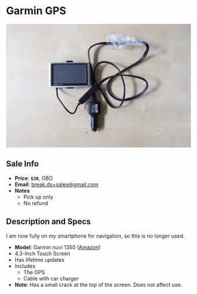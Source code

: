 # Garmin GPS

![GPS](https://github.com/breakds/moving-sales/blob/master/photo/resized/gps.png)

## Sale Info

* **Price**: **`$30`**, OBO
* **Email**: break.ds+sales@gmail.com
* **Notes** 
  * Pick up only
  * No refund

## Description and Specs

I am now fully on my smartphone for navigation, so this is no longer used.

* **Model**: Garmin nuvi 1350 ([Amazon](https://www.amazon.com/Garmin-Widescreen-Navigator-Discontinued-Manufacturer/dp/B001U0O7SA))
* 4.3-Inch Touch Screen
* Has lifetime updates
* Includes
  * The GPS
  * Cable with car charger
* **Note**: Has a small crack at the top of the screen. Does not affect use.
